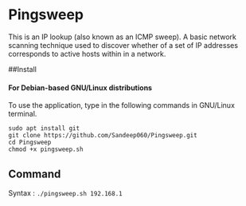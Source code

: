 # Pingsweep

This is an IP lookup (also known as an ICMP sweep). A basic network scanning technique used to discover whether of a set of IP addresses corresponds to active hosts within in a network.



##Install

#### For Debian-based GNU/Linux distributions

To use the application, type in the following commands in GNU/Linux terminal.

```shell script
sudo apt install git
git clone https://github.com/Sandeep060/Pingsweep.git
cd Pingsweep
chmod +x pingsweep.sh
```



## Command

Syntax : ```./pingsweep.sh 192.168.1```
